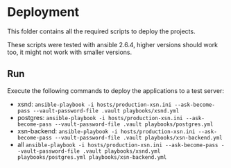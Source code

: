 # Deployment

This folder contains all the required scripts to deploy the projects.

These scripts were tested with ansible 2.6.4, higher versions should work too, it might not work with smaller versions.

## Run
Execute the following commands to deploy the applications to a test server:
- xsnd: `ansible-playbook -i hosts/production-xsn.ini --ask-become-pass --vault-password-file .vault playbooks/xsnd.yml`
- postgres: `ansible-playbook -i hosts/production-xsn.ini --ask-become-pass --vault-password-file .vault playbooks/postgres.yml`
- xsn-backend: `ansible-playbook -i hosts/production-xsn.ini --ask-become-pass --vault-password-file .vault playbooks/xsn-backend.yml`
- all `ansible-playbook -i hosts/production-xsn.ini --ask-become-pass --vault-password-file .vault playbooks/xsnd.yml playbooks/postgres.yml playbooks/xsn-backend.yml`
